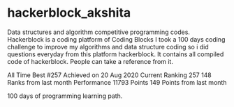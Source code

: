 # hackerblock_akshita
Data structures and algorithm competitive programming codes.
Hackerblock is a coding platform of Coding Blocks
I took a 100 days coding challenge to improve my algorithms and data structure coding so i did questions everyday from this platform hackerblock.
It contains all compiled code of hackerblock. People can take a reference from it.



All Time Best
#257
Achieved on 20 Aug 2020
Current Ranking
257
148 Ranks from last month
Performance
11793 Points
149 Points from last month


100 days of programming learning path.


